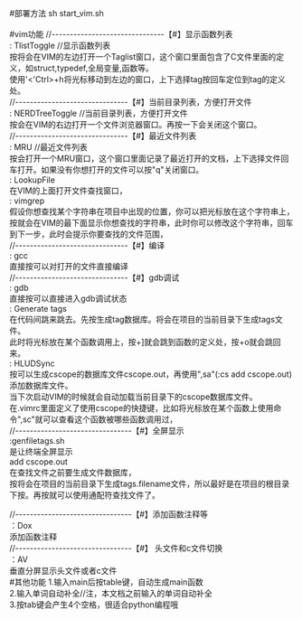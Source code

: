 #部署方法
sh start_vim.sh
</br>
</br>
#vim功能
//-------------------------------【#】显示函数列表</br>
<F2> : TlistToggle               //显示函数列表</br>
		按<F2>将会在VIM的左边打开一个Taglist窗口，这个窗口里面包含了C文件里面的定义，如struct,typedef,全局变量,函数等。</br>
		使用'<'Ctrl>+h将光标移动到左边的窗口，上下选择tag按回车定位到tag的定义处。</br>
//-------------------------------【#】当前目录列表，方便打开文件</br>
<F3> : NERDTreeToggle            //当前目录列表，方便打开文件</br>
		按<F3>会在VIM的右边打开一个文件浏览器窗口。再按一下<F3>会关闭这个窗口。</br>
//-------------------------------【#】最近文件列表</br>
<F4> : MRU			//最近文件列表</br>
		按<F4>会打开一个MRU窗口，这个窗口里面记录了最近打开的文档，上下选择文件回车打开。如果没有你想打开的文件可以按"q"关闭窗口。</br>
<F5> : LookupFile</br>
		<F5>在VIM的上面打开文件查找窗口，</br>
<F6> : vimgrep</br>
		假设你想查找某个字符串在项目中出现的位置，你可以把光标放在这个字符串上，</br>
		按<F6>就会在VIM的最下面显示你想查找的字符串，此时你可以修改这个字符串，回车到下一步，此时会提示你要查找的文件范围，</br>
//-------------------------------【#】编译</br>
<F7> : gcc</br>
		直接按<F7>可以对打开的文件直接编译</br>
//-------------------------------【#】gdb调试</br>
<F8> : gdb</br>
		直接按<F8>可以直接进入gdb调试状态</br>
<F9> : Generate tags</br>
		在代码间跳来跳去。先按<F9>生成tag数据库。将会在项目的当前目录下生成tags文件。</br>
		此时将光标放在某个函数调用上，按<Ctrl>+]就会跳到函数的定义处，按<Ctrl>+o就会跳回来。</br>
<F10> : HLUDSync</br>
		按<F10>可以生成cscope的数据库文件cscope.out，再使用",sa"(:cs add cscope.out)添加数据库文件。</br>
		当下次启动VIM的时候就会自动加载当前目录下的cscope数据库文件。</br>
		在.vimrc里面定义了使用cscope的快捷键，比如将光标放在某个函数上使用命令",sc"就可以查看这个函数被哪些函数调用过，</br>
//--------------------------------【#】全屏显示</br>
<F11> :genfiletags.sh</br>
		<F11>是让终端全屏显示</br>
<F12>add cscope.out</br>
		在查找文件之前要生成文件数据库，</br>
		按<F12>将会在项目的当前目录下生成tags.filename文件，所以最好是在项目的根目录下按<F12>。再按<F5>就可以使用通配符查找文件了。</br>
		
		
		
//--------------------------------【#】添加函数注释等</br>
：Dox</br>
		添加函数注释</br>
//--------------------------------【#】	头文件和c文件切换</br>
：AV</br>
		垂直分屏显示头文件或者c文件	</br>
#其他功能
1.输入main后按table键，自动生成main函数</br>
2.输入单词自动补全//注，本文档之前输入的单词自动补全</br>
3.按tab键会产生4个空格，很适合python编程哦
